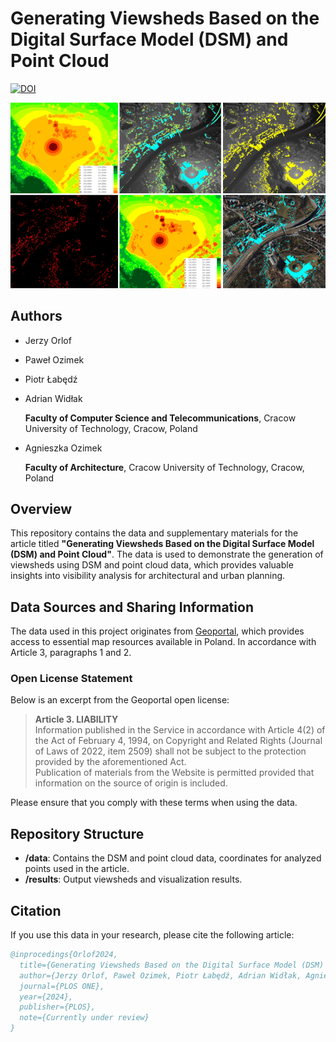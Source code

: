 # Generating Viewsheds Based on the Digital Surface Model (DSM) and Point Cloud

[![DOI](https://zenodo.org/badge/848918519.svg)](https://zenodo.org/doi/10.5281/zenodo.13387373)


![Cover Image](cover.png)

## Authors

- Jerzy Orlof
- Paweł Ozimek
- Piotr Łabędź
- Adrian Widłak
  
  **Faculty of Computer Science and Telecommunications**, Cracow University of Technology, Cracow, Poland

- Agnieszka Ozimek
  
  **Faculty of Architecture**, Cracow University of Technology, Cracow, Poland

## Overview

This repository contains the data and supplementary materials for the article titled **"Generating Viewsheds Based on the Digital Surface Model (DSM) and Point Cloud"**. The data is used to demonstrate the generation of viewsheds using DSM and point cloud data, which provides valuable insights into visibility analysis for architectural and urban planning.

## Data Sources and Sharing Information

The data used in this project originates from [Geoportal](https://www.geoportal.gov.pl/en/about-geoportal/terms-and-conditions), which provides access to essential map resources available in Poland. In accordance with Article 3, paragraphs 1 and 2.

### Open License Statement

Below is an excerpt from the Geoportal open license:

> **Article 3. LIABILITY**  
> Information published in the Service in accordance with Article 4(2) of the Act of February 4, 1994, on Copyright and Related Rights (Journal of Laws of 2022, item 2509) shall not be subject to the protection provided by the aforementioned Act.  
> Publication of materials from the Website is permitted provided that information on the source of origin is included.

Please ensure that you comply with these terms when using the data.

## Repository Structure

- **/data**: Contains the DSM and point cloud data, coordinates for analyzed points used in the article.
- **/results**: Output viewsheds and visualization results.

## Citation

If you use this data in your research, please cite the following article:

```bibtex
@inprocedings{Orlof2024,
  title={Generating Viewsheds Based on the Digital Surface Model (DSM) and Point Cloud},
  author={Jerzy Orlof, Paweł Ozimek, Piotr Łabędź, Adrian Widłak, Agnieszka Ozimek},
  journal={PLOS ONE},
  year={2024},
  publisher={PLOS},
  note={Currently under review}
}
